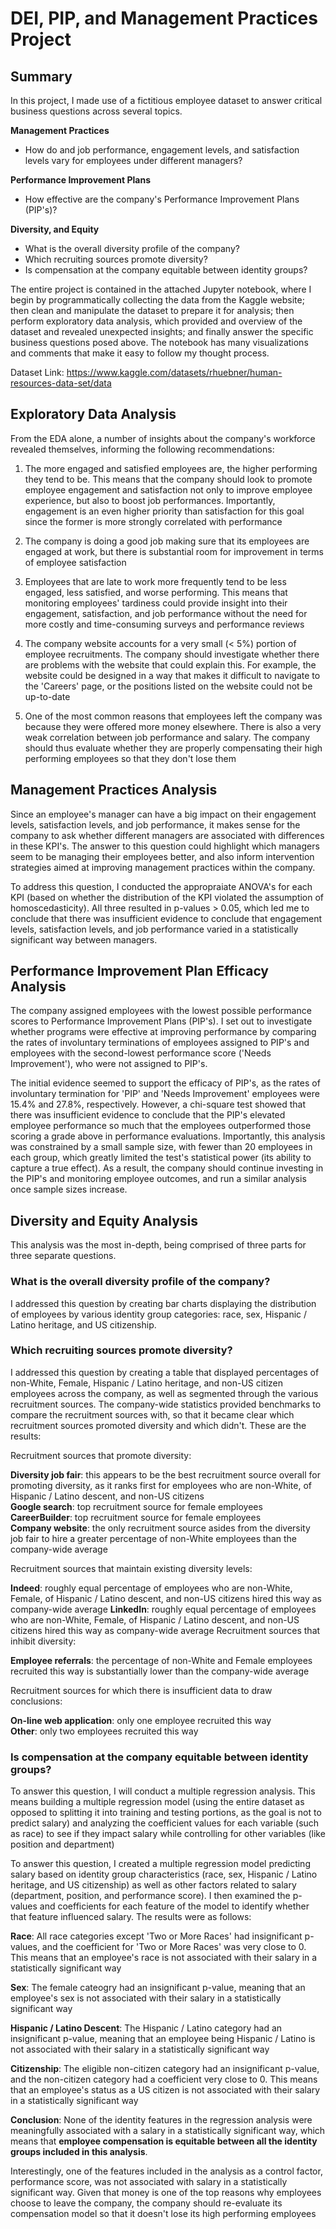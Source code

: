 # DEI, PIP, and Management Practices Project 

## Summary

In this project, I made use of a fictitious employee dataset to answer critical business questions across several topics. 

**Management Practices**

* How do and job performance, engagement levels, and satisfaction levels vary for employees under different managers?

**Performance Improvement Plans**

* How effective are the company's Performance Improvement Plans (PIP's)?

**Diversity, and Equity**

* What is the overall diversity profile of the company?
* Which recruiting sources promote diversity?
* Is compensation at the company equitable between identity groups?

The entire project is contained in the attached Jupyter notebook, where I begin by programmatically collecting the data from the Kaggle website; then clean and manipulate the dataset to prepare it for analysis; then perform exploratory data analysis, which provided and overview of the dataset and revealed unexpected insights; and finally answer the specific business questions posed above. The notebook has many visualizations and comments that make it easy to follow my thought process. 

Dataset Link: https://www.kaggle.com/datasets/rhuebner/human-resources-data-set/data

## Exploratory Data Analysis

From the EDA alone, a number of insights about the company's workforce revealed themselves, informing the following recommendations:

1) The more engaged and satisfied employees are, the higher performing they tend to be. This means that the company should look to promote employee engagement and satisfaction not only to improve employee experience, but also to boost job performances. Importantly, engagement is an even higher priority than satisfaction for this goal since the former is more strongly correlated with performance

2) The company is doing a good job making sure that its employees are engaged at work, but there is substantial room for improvement in terms of employee satisfaction

3) Employees that are late to work more frequently tend to be less engaged, less satisfied, and worse performing. This means that monitoring employees' tardiness could provide insight into their engagement, satisfaction, and job performance without the need for more costly and time-consuming surveys and performance reviews

4) The company website accounts for a very small (< 5%) portion of employee recruitments. The company should investigate whether there are problems with the website that could explain this. For example, the website could be designed in a way that makes it difficult to navigate to the 'Careers' page, or the positions listed on the website could not be up-to-date

5) One of the most common reasons that employees left the company was because they were offered more money elsewhere. There is also a very weak correlation between job performance and salary. The company should thus evaluate whether they are properly compensating their high performing employees so that they don't lose them

## Management Practices Analysis

Since an employee's manager can have a big impact on their engagement levels, satisfaction levels, and job performance, it makes sense for the company to ask whether different managers are associated with differences in these KPI's. The answer to this question could highlight which managers seem to be managing their employees better, and also inform intervention strategies aimed at improving management practices within the company. 

To address this question, I conducted the appropraiate ANOVA's for each KPI (based on whether the distribution of the KPI violated the assumption of homoscedasticity). All three resulted in p-values > 0.05, which led me to conclude that there was insufficient evidence to conclude that engagement levels, satisfaction levels, and job performance varied in a statistically significant way between managers. 

## Performance Improvement Plan Efficacy Analysis

The company assigned employees with the lowest possible performance scores to Performance Improvement Plans (PIP's). I set out to investigate whether programs were effective at improving performance by comparing the rates of involuntary terminations of employees assigned to PIP's and employees with the second-lowest performance score ('Needs Improvement'), who were not assigned to PIP's. 

The initial evidence seemed to support the efficacy of PIP's, as the rates of involuntary termination for 'PIP' and 'Needs Improvement' employees were 15.4% and 27.8%, respectively. However, a chi-square test showed that there was insufficient evidence to conclude that the PIP's elevated employee performance so much that the employees outperformed those scoring a grade above in performance evaluations. Importantly, this analysis was constrained by a small sample size, with fewer than 20 employees in each group, which greatly limited the test's statistical power (its ability to capture a true effect). As a result, the company should continue investing in the PIP's and monitoring employee outcomes, and run a similar analysis once sample sizes increase. 

## Diversity and Equity Analysis

This analysis was the most in-depth, being comprised of three parts for three separate questions. 

### What is the overall diversity profile of the company?

I addressed this question by creating bar charts displaying the distribution of employees by various identity group categories: race, sex, Hispanic / Latino heritage, and US citizenship. 

### Which recruiting sources promote diversity?

I addressed this question by creating a table that displayed percentages of non-White, Female, Hispanic / Latino heritage, and non-US citizen employees across the company, as well as segmented through the various recruitment sources. The company-wide statistics provided benchmarks to compare the recruitment sources with, so that it became clear which recruitment sources promoted diversity and which didn't. These are the results: 

Recruitment sources that promote diversity:

**Diversity job fair**: this appears to be the best recruitment source overall for promoting diversity, as it ranks first for employees who are non-White, of Hispanic / Latino descent, and non-US citizens  
**Google search**: top recruitment source for female employees  
**CareerBuilder**: top recruitment source for female employees  
**Company website**: the only recruitment source asides from the diversity job fair to hire a greater percentage of non-White employees than the company-wide average

Recruitment sources that maintain existing diversity levels:

**Indeed**: roughly equal percentage of employees who are non-White, Female, of Hispanic / Latino descent, and non-US citizens hired this way as company-wide average
**LinkedIn**: roughly equal percentage of employees who are non-White, Female, of Hispanic / Latino descent, and non-US citizens hired this way as company-wide average
Recruitment sources that inhibit diversity:

**Employee referrals**: the percentage of non-White and Female employees recruited this way is substantially lower than the company-wide average

Recruitment sources for which there is insufficient data to draw conclusions:

**On-line web application**: only one employee recruited this way  
**Other**: only two employees recruited this way

### Is compensation at the company equitable between identity groups?

To answer this question, I will conduct a multiple regression analysis. This means building a multiple regression model (using the entire dataset as opposed to splitting it into training and testing portions, as the goal is not to predict salary) and analyzing the coefficient values for each variable (such as race) to see if they impact salary while controlling for other variables (like position and department)

To answer this question, I created a multiple regression model predicting salary based on identity group characteristics (race, sex, Hispanic / Latino heritage, and US citizenship) as well as other factors related to salary (department, position, and performance score). I then examined the p-values and coefficients for each feature of the model to identify whether that feature influenced salary. The results were as follows: 


**Race**:
All race categories except 'Two or More Races' had insignificant p-values, and the coefficient for 'Two or More Races' was very close to 0. This means that an employee's race is not associated with their salary in a statistically significant way

**Sex**:
The female cateogry had an insignificant p-value, meaning that an employee's sex is not associated with their salary in a statistically significant way

**Hispanic / Latino Descent**:
The Hispanic / Latino category had an insignificant p-value, meaning that an employee being Hispanic / Latino is not associated with their salary in a statistically significant way

**Citizenship**:
The eligible non-citizen category had an insignificant p-value, and the non-citizen category had a coefficient very close to 0. This means that an employee's status as a US citizen is not associated with their salary in a statistically significant way

**Conclusion**:
None of the identity features in the regression analysis were meaningfully associated with a salary in a statistically significant way, which means that **employee compensation is equitable between all the identity groups included in this analysis**.

Interestingly, one of the features included in the analysis as a control factor, performance score, was not associated with salary in a statistically significant way. Given that money is one of the top reasons why employees choose to leave the company, the company should re-evaluate its compensation model so that it doesn't lose its high performing employees
